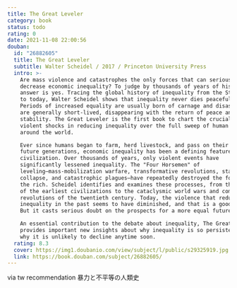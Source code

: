 ```yaml
---
title: The Great Leveler
category: book
status: todo
rating: 0
date: 2021-11-08 22:00:56
douban:
  id: "26882605"
  title: The Great Leveler
  subtitle: Walter Scheidel / 2017 / Princeton University Press
  intro: >-
    Are mass violence and catastrophes the only forces that can seriously
    decrease economic inequality? To judge by thousands of years of history, the
    answer is yes. Tracing the global history of inequality from the Stone Age
    to today, Walter Scheidel shows that inequality never dies peacefully.
    Periods of increased equality are usually born of carnage and disaster and
    are generally short-lived, disappearing with the return of peace and
    stability. The Great Leveler is the first book to chart the crucial role of
    violent shocks in reducing inequality over the full sweep of human history
    around the world.

    Ever since humans began to farm, herd livestock, and pass on their assets to
    future generations, economic inequality has been a defining feature of
    civilization. Over thousands of years, only violent events have
    significantly lessened inequality. The "Four Horsemen" of
    leveling—mass-mobilization warfare, transformative revolutions, state
    collapse, and catastrophic plagues—have repeatedly destroyed the fortunes of
    the rich. Scheidel identifies and examines these processes, from the crises
    of the earliest civilizations to the cataclysmic world wars and communist
    revolutions of the twentieth century. Today, the violence that reduced
    inequality in the past seems to have diminished, and that is a good thing.
    But it casts serious doubt on the prospects for a more equal future.

    An essential contribution to the debate about inequality, The Great Leveler
    provides important new insights about why inequality is so persistent—and
    why it is unlikely to decline anytime soon.
  rating: 8.3
  cover: https://img1.doubanio.com/view/subject/l/public/s29325919.jpg
  link: https://book.douban.com/subject/26882605/
---
```


via tw recommendation  暴力と不平等の人類史

